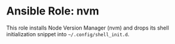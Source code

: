# Ansible Role: nvm

This role installs Node Version Manager (nvm) and drops its shell initialization snippet into `~/.config/shell_init.d`.
